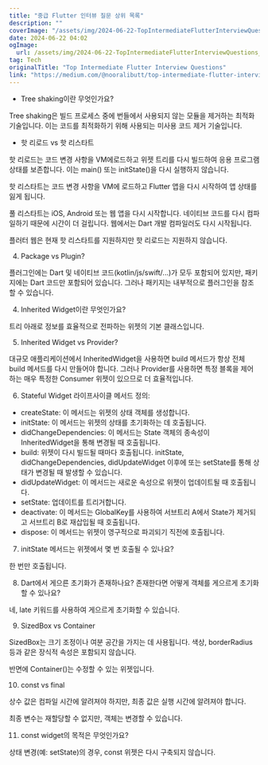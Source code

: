```yaml
---
title: "중급 Flutter 인터뷰 질문 상위 목록"
description: ""
coverImage: "/assets/img/2024-06-22-TopIntermediateFlutterInterviewQuestions_0.png"
date: 2024-06-22 04:02
ogImage: 
  url: /assets/img/2024-06-22-TopIntermediateFlutterInterviewQuestions_0.png
tag: Tech
originalTitle: "Top Intermediate Flutter Interview Questions"
link: "https://medium.com/@nooralibutt/top-intermediate-flutter-interview-questions-1add516daa30"
---
```



- Tree shaking이란 무엇인가요?

Tree shaking은 빌드 프로세스 중에 번들에서 사용되지 않는 모듈을 제거하는 최적화 기술입니다. 이는 코드를 최적화하기 위해 사용되는 미사용 코드 제거 기술입니다.

- 핫 리로드 vs 핫 리스타트

핫 리로드는 코드 변경 사항을 VM에로드하고 위젯 트리를 다시 빌드하여 응용 프로그램 상태를 보존합니다. 이는 main() 또는 initState()을 다시 실행하지 않습니다.

<div class="content-ad"></div>

핫 리스타트는 코드 변경 사항을 VM에 로드하고 Flutter 앱을 다시 시작하여 앱 상태를 잃게 됩니다.

풀 리스타트는 iOS, Android 또는 웹 앱을 다시 시작합니다. 네이티브 코드를 다시 컴파일하기 때문에 시간이 더 걸립니다. 웹에서는 Dart 개발 컴파일러도 다시 시작됩니다.

플러터 웹은 현재 핫 리스타트를 지원하지만 핫 리로드는 지원하지 않습니다.

<div class="content-ad"></div>

4. Package vs Plugin?

플러그인에는 Dart 및 네이티브 코드(kotlin/js/swift/...)가 모두 포함되어 있지만, 패키지에는 Dart 코드만 포함되어 있습니다. 그러나 패키지는 내부적으로 플러그인을 참조할 수 있습니다.

4. Inherited Widget이란 무엇인가요?

트리 아래로 정보를 효율적으로 전파하는 위젯의 기본 클래스입니다.

<div class="content-ad"></div>

5. Inherited Widget vs Provider?

대규모 애플리케이션에서 InheritedWidget을 사용하면 build 메서드가 항상 전체 build 메서드를 다시 만들어야 합니다. 그러나 Provider를 사용하면 특정 블록을 제어하는 매우 특정한 Consumer 위젯이 있으므로 더 효율적입니다.

6. Stateful Widget 라이프사이클 메서드 정의:

- createState: 이 메서드는 위젯의 상태 객체를 생성합니다.
- initState: 이 메서드는 위젯의 상태를 초기화하는 데 호출됩니다.
- didChangeDependencies: 이 메서드는 State 객체의 종속성이 InheritedWidget을 통해 변경될 때 호출됩니다.
- build: 위젯이 다시 빌드될 때마다 호출됩니다. initState, didChangeDependencies, didUpdateWidget 이후에 또는 setState를 통해 상태가 변경될 때 발생할 수 있습니다.
- didUpdateWidget: 이 메서드는 새로운 속성으로 위젯이 업데이트될 때 호출됩니다.
- setState: 업데이트를 트리거합니다.
- deactivate: 이 메서드는 GlobalKey를 사용하여 서브트리 A에서 State가 제거되고 서브트리 B로 재삽입될 때 호출됩니다.
- dispose: 이 메서드는 위젯이 영구적으로 파괴되기 직전에 호출됩니다.

<div class="content-ad"></div>

7. initState 메서드는 위젯에서 몇 번 호출될 수 있나요?

한 번만 호출됩니다.

8. Dart에서 게으른 초기화가 존재하나요? 존재한다면 어떻게 객체를 게으르게 초기화할 수 있나요?

네, late 키워드를 사용하여 게으르게 초기화할 수 있습니다.

<div class="content-ad"></div>

9. SizedBox vs Container

SizedBox는 크기 조정이나 여분 공간을 가지는 데 사용됩니다. 색상, borderRadius 등과 같은 장식적 속성은 포함되지 않습니다.

반면에 Container()는 수정할 수 있는 위젯입니다.

10. const vs final

<div class="content-ad"></div>

상수 값은 컴파일 시간에 알려져야 하지만, 최종 값은 실행 시간에 알려져야 합니다.

최종 변수는 재할당할 수 없지만, 객체는 변경할 수 있습니다.

11. const widget의 목적은 무엇인가요?

상태 변경(예: setState)의 경우, const 위젯은 다시 구축되지 않습니다.